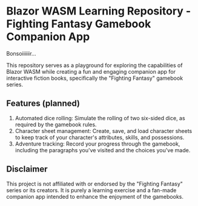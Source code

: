 # Blazor WASM Learning Repository - Fighting Fantasy Gamebook Companion App

Bonsoiiiiiir...

This repository serves as a playground for exploring the capabilities of Blazor WASM while creating a fun and engaging companion app for interactive fiction books, specifically the "Fighting Fantasy" gamebook series.

## Features (planned)

1. Automated dice rolling: Simulate the rolling of two six-sided dice, as required by the gamebook rules.
2. Character sheet management: Create, save, and load character sheets to keep track of your character's attributes, skills, and possessions.
3. Adventure tracking: Record your progress through the gamebook, including the paragraphs you've visited and the choices you've made.

## Disclaimer

This project is not affiliated with or endorsed by the "Fighting Fantasy" series or its creators. It is purely a learning exercise and a fan-made companion app intended to enhance the enjoyment of the gamebooks.
